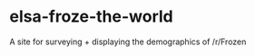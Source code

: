 elsa-froze-the-world
====================

A site for surveying + displaying the demographics of /r/Frozen
